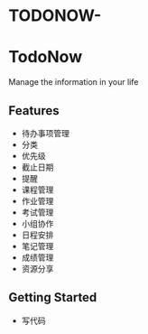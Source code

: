 # TODONOW-

# TodoNow

Manage the information in your life

## Features
- 待办事项管理
- 分类
- 优先级
- 截止日期
- 提醒
- 课程管理
- 作业管理
- 考试管理
- 小组协作
- 日程安排
- 笔记管理
- 成绩管理
- 资源分享

## Getting Started
- 写代码
